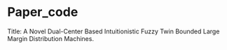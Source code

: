 # Paper_code
Title: A Novel Dual-Center Based Intuitionistic Fuzzy Twin Bounded Large Margin Distribution Machines. 

